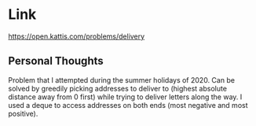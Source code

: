 # Link

https://open.kattis.com/problems/delivery

## Personal Thoughts
Problem that I attempted during the summer holidays of 2020. Can be solved by greedily picking addresses to deliver to (highest absolute distance away from 0 first) while trying to deliver letters along the way. I used a deque to access addresses on both ends (most negative and most positive).

